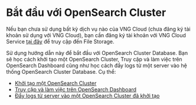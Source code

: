 # Bắt đầu với OpenSearch Cluster

Nếu bạn chưa sử dụng bất kỳ dịch vụ nào của VNG Cloud (chưa đăng ký tài khoản sử dụng với VNG Cloud), bạn cần đăng ký tài khoản với VNG Cloud Service [tại đây](https://register.vngcloud.vn/signup) để truy cập đến File Storage.

Sử dụng hướng dẫn này để bắt đầu với OpenSearch Cluster Database. Bạn sẽ học cách khởi tạo một OpenSearch Cluster, Truy cập và làm việc trên OpenSearch Dashboard cũng như học cách đẩy logs từ một server vào hệ thống OpenSearch Cluster Database. Cụ thể:

* [Khởi tạo một OpenSearch Cluster](khoi-tao-mot-opensearch-cluster.md)
* [Truy cập và làm việc trên OpenSearch Dashboard](truy-cap-va-lam-viec-tren-opensearch-dashboard.md)
* [Đẩy logs từ server vào một OpenSearch Cluster đã khởi tạo](day-logs-tu-server-vao-mot-opensearch-cluster-da-khoi-tao.md)
